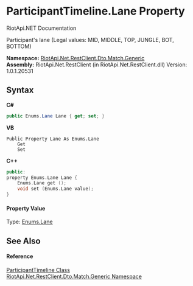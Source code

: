 # ParticipantTimeline.Lane Property 
RiotApi.NET Documentation 

Participant's lane (Legal values: MID, MIDDLE, TOP, JUNGLE, BOT, BOTTOM)

**Namespace:**&nbsp;<a href="f4767f78-ec21-8fc9-5619-34d53bfe8e2e">RiotApi.Net.RestClient.Dto.Match.Generic</a><br />**Assembly:**&nbsp;RiotApi.Net.RestClient (in RiotApi.Net.RestClient.dll) Version: 1.0.1.20531

## Syntax

**C#**<br />
``` C#
public Enums.Lane Lane { get; set; }
```

**VB**<br />
``` VB
Public Property Lane As Enums.Lane
	Get
	Set
```

**C++**<br />
``` C++
public:
property Enums.Lane Lane {
	Enums.Lane get ();
	void set (Enums.Lane value);
}
```


#### Property Value
Type: <a href="b185c975-37c3-9dda-42b0-bd3d7c02ce44">Enums.Lane</a>

## See Also


#### Reference
<a href="20dfe1bb-bad6-acf7-9647-78f9f4fbab4b">ParticipantTimeline Class</a><br /><a href="f4767f78-ec21-8fc9-5619-34d53bfe8e2e">RiotApi.Net.RestClient.Dto.Match.Generic Namespace</a><br />